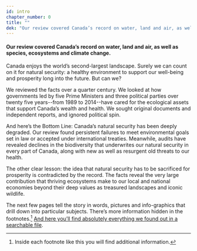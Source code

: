```yaml
---
id: intro 
chapter_number: 0
title: ""
dek: "Our review covered Canada’s record on water, land and air, as well as species, ecosystems and climate change."
---
```

#### Our review covered Canada’s record on water, land and air, as well as species, ecosystems and climate change.

Canada enjoys the world’s second-largest landscape. Surely we can count on it for natural security: a healthy environment to support our well-being and prosperity long into the future. But can we?
 
We reviewed the facts over a quarter century. We looked at how governments led by five Prime Ministers and three political parties over twenty five years--from 1989 to 2014--have cared for the ecological assets that support Canada’s wealth and health. We sought original documents and independent reports, and ignored political spin. 

And here’s the Bottom Line: Canada’s natural security has been deeply degraded. Our review found persistent failures to meet environmental goals set in law or accepted under international treaties. Meanwhile, audits have revealed declines in the biodiversity that underwrites our natural security in every part of Canada, along with new as well as resurgent old threats to our health. 

The other clear lesson: the idea that natural security has to be sacrificed for prosperity is contradicted by the record. The facts reveal the very large contribution that thriving ecosystems make to our local and national economies beyond their deep values as treasured landscapes and iconic wildlife.
 
The next few pages tell the story in words, pictures and info-graphics that drill down into particular subjects. There’s more information hidden in the footnotes.[^1] [And here you’ll find absolutely everything we found out in a searchable file](/references).

[^1]: Inside each footnote like this you will find additional information.

